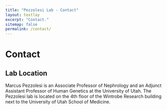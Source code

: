 ```yaml
---
title: "Pezzolesi Lab - Contact"
layout: textlay
excerpt: "Contact."
sitemap: false
permalink: /contact/
---
```


# Contact

## Lab Location

Marcus Pezzolesi is an Associate Professor of Nephrology and an Adjunct Assistant Professor of Human Genetics at the University of Utah. The Pezzolesi lab is located on the 4th floor of the Wintrobe Research building next to the University of Utah School of Medicine.


